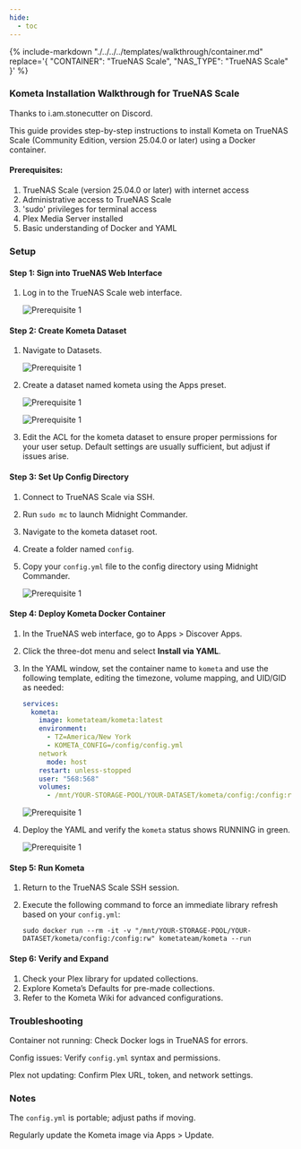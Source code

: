 ```yaml
---
hide:
  - toc
---
```

{%
    include-markdown "./../../../templates/walkthrough/container.md"
    replace='{
        "CONTAINER": "TrueNAS Scale",
        "NAS_TYPE": "TrueNAS Scale"
    }'
%}

### Kometa Installation Walkthrough for TrueNAS Scale

Thanks to i.am.stonecutter on Discord.

This guide provides step-by-step instructions to install Kometa on TrueNAS Scale (Community Edition, version 25.04.0 or later) using a Docker container.

#### Prerequisites:

1. TrueNAS Scale (version 25.04.0 or later) with internet access
2. Administrative access to TrueNAS Scale
3. 'sudo' privileges for terminal access
4. Plex Media Server installed
5. Basic understanding of Docker and YAML

### Setup

#### Step 1: Sign into TrueNAS Web Interface

1. Log in to the TrueNAS Scale web interface.

    ![Prerequisite 1](./../../../assets/images/kometa/install/truenas/truenas-step-1.png)

#### Step 2: Create Kometa Dataset

1. Navigate to Datasets.

    ![Prerequisite 1](./../../../assets/images/kometa/install/truenas/truenas-step-2a.png)

2. Create a dataset named kometa using the Apps preset.

    ![Prerequisite 1](./../../../assets/images/kometa/install/truenas/truenas-step-2b.png)

    ![Prerequisite 1](./../../../assets/images/kometa/install/truenas/truenas-step-2c.png)

3. Edit the ACL for the kometa dataset to ensure proper permissions for your user setup. Default settings are usually sufficient, but adjust if issues arise.

#### Step 3: Set Up Config Directory

1. Connect to TrueNAS Scale via SSH.
2. Run `sudo mc` to launch Midnight Commander.
3. Navigate to the kometa dataset root.
4. Create a folder named `config`.
5. Copy your `config.yml` file to the config directory using Midnight Commander.

    ![Prerequisite 1](./../../../assets/images/kometa/install/truenas/truenas-step-3.png)

#### Step 4: Deploy Kometa Docker Container

1. In the TrueNAS web interface, go to Apps > Discover Apps.
2. Click the three-dot menu and select **Install via YAML**.
3. In the YAML window, set the container name to `kometa` and use the following template, editing the timezone, volume mapping, and UID/GID as needed:

    ```yaml
    services:
      kometa:
        image: kometateam/kometa:latest
        environment:
          - TZ=America/New York
          - KOMETA_CONFIG=/config/config.yml
        network
          mode: host
        restart: unless-stopped
        user: "568:568"
        volumes:
          - /mnt/YOUR-STORAGE-POOL/YOUR-DATASET/kometa/config:/config:rw
    ```

    ![Prerequisite 1](./../../../assets/images/kometa/install/truenas/truenas-step-4a.png)

4. Deploy the YAML and verify the `kometa` status shows RUNNING in green.

    ![Prerequisite 1](./../../../assets/images/kometa/install/truenas/truenas-step-4b.png)

#### Step 5: Run Kometa

1. Return to the TrueNAS Scale SSH session.
2. Execute the following command to force an immediate library refresh based on your `config.yml`:

    ```
    sudo docker run --rm -it -v "/mnt/YOUR-STORAGE-POOL/YOUR-DATASET/kometa/config:/config:rw" kometateam/kometa --run
    ```

#### Step 6: Verify and Expand

1. Check your Plex library for updated collections.
2. Explore Kometa’s Defaults for pre-made collections.
3. Refer to the Kometa Wiki for advanced configurations.

### Troubleshooting

Container not running: Check Docker logs in TrueNAS for errors.

Config issues: Verify `config.yml` syntax and permissions.

Plex not updating: Confirm Plex URL, token, and network settings.

### Notes

The `config.yml` is portable; adjust paths if moving.

Regularly update the Kometa image via Apps > Update.
